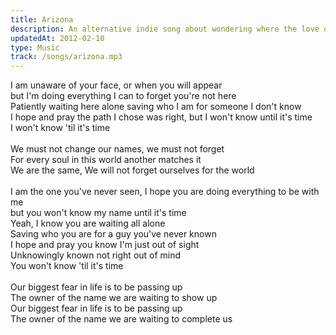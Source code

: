```yaml
---
title: Arizona
description: An alternative indie song about wondering where the love of my life is.
updatedAt: 2012-02-10
type: Music
track: /songs/arizona.mp3
---
```

I am unaware of your face, or when you will appear<br>
but I'm doing everything I can to forget you're not here<br>
Patiently waiting here alone saving who I am for someone I don't know<br>
I hope and pray the path I chose was right, but I won't know until it's time<br>
I won't know 'til it's time<br>
<br>
We must not change our names, we must not forget<br>
For every soul in this world another matches it<br>
We are the same, We will not forget ourselves for the world<br>
<br>
I am the one you've never seen, I hope you are doing everything to be with me<br>
but you won't know my name until it's time<br>
Yeah, I know you are waiting all alone<br>
Saving who you are for a guy you've never known<br>
I hope and pray you know I'm just out of sight<br>
Unknowingly known not right out of mind<br>
You won't know 'til it's time<br>
<br>
Our biggest fear in life is to be passing up<br>
The owner of the name we are waiting to show up<br>
Our biggest fear in life is to be passing up<br>
The owner of the name we are waiting to complete us
